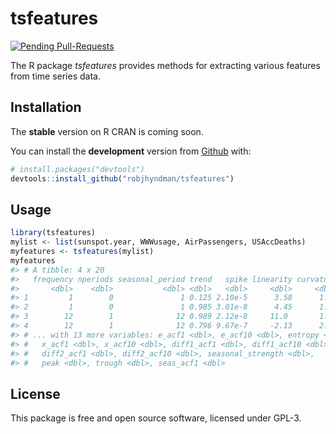 
<!-- README.md is generated from README.Rmd. Please edit that file -->

# tsfeatures

[![Pending
Pull-Requests](http://githubbadges.herokuapp.com/robjhyndman/tsfeatures/pulls.svg?style=flat)](https://github.com/robjhyndman/tsfeatures/pulls)

The R package *tsfeatures* provides methods for extracting various
features from time series data.

## Installation

The **stable** version on R CRAN is coming soon.

You can install the **development** version from
[Github](https://github.com/robjhyndman/tsfeatures) with:

``` r
# install.packages("devtools")
devtools::install_github("robjhyndman/tsfeatures")
```

## Usage

``` r
library(tsfeatures)
mylist <- list(sunspot.year, WWWusage, AirPassengers, USAccDeaths)
myfeatures <- tsfeatures(mylist)
myfeatures
#> # A tibble: 4 x 20
#>   frequency nperiods seasonal_period trend   spike linearity curvature
#>       <dbl>    <dbl>           <dbl> <dbl>   <dbl>     <dbl>     <dbl>
#> 1         1        0               1 0.125 2.10e-5      3.58      1.11
#> 2         1        0               1 0.985 3.01e-8      4.45      1.10
#> 3        12        1              12 0.989 2.12e-8     11.0       1.10
#> 4        12        1              12 0.796 9.67e-7     -2.13      2.85
#> # ... with 13 more variables: e_acf1 <dbl>, e_acf10 <dbl>, entropy <dbl>,
#> #   x_acf1 <dbl>, x_acf10 <dbl>, diff1_acf1 <dbl>, diff1_acf10 <dbl>,
#> #   diff2_acf1 <dbl>, diff2_acf10 <dbl>, seasonal_strength <dbl>,
#> #   peak <dbl>, trough <dbl>, seas_acf1 <dbl>
```

## License

This package is free and open source software, licensed under GPL-3.
